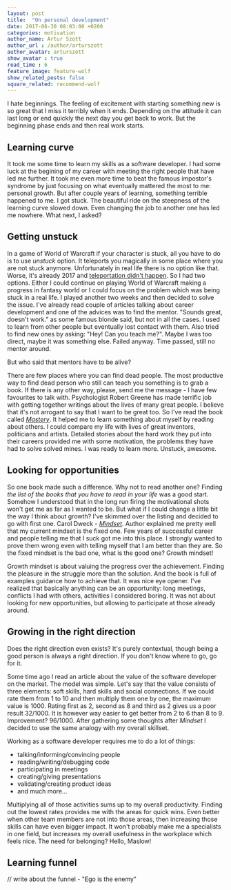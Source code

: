 ```yaml
---
layout: post
title:  "On personal development"
date: 2017-06-30 08:03:00 +0200
categories: motivation
author_name: Artur Szott
author_url : /author/arturszott
author_avatar: arturszott
show_avatar : true
read_time : 6
feature_image: feature-wolf
show_related_posts: false
square_related: recommend-wolf
---
```


I hate beginnings. The feeling of excitement with starting something new is so great that I miss it terribly when it ends. Depending on the attitude it can last long or end quickly the next day you get back to work. But the beginning phase ends and then real work starts.

## Learning curve

It took me some time to learn my skills as a software developer. I had some luck at the begining of my career with meeting the right people that have led me further. It took me even more time to beat the famous impostor's syndrome by just focusing on what eventually mattered the most to me: personal growth. But after couple years of learning, something terrible happened to me. I got stuck. The beautiful ride on the steepness of the learning curve slowed down. Even changing the job to another one has led me nowhere. What next, I asked?

## Getting unstuck

In a game of World of Warcraft if your character is stuck, all you have to do is to use *unstuck* option. It teleports you magically in some place where you are not stuck anymore. Unfortunately in real life there is no option like that. Worse, it's already 2017 and [teleportation didn't happen][teleportation]. So I had two options. Either I could continue on playing World of Warcraft making a progress in fantasy world or I could focus on the problem which was being stuck in a real life. I played another two weeks and then decided to solve the issue. I've already read couple of articles talking about career development and one of the advices was to find the mentor. "Sounds great, doesn't work." as some famous blonde said, but not in all the cases. I used to learn from other people but eventually lost contact with them. Also tried to find new ones by asking: "Hey! Can you teach me?". Maybe I was too direct, maybe it was something else. Failed anyway. Time passed, still no mentor around.

But who said that mentors have to be alive?

There are few places where you can find dead people. The most productive way to find dead person who still can teach you something is to grab a book. If there is any other way, please, send me the message - I have few favourites to talk with. Psychologist Robert Greene has made terrific job with getting together writings about the lives of many great people. I believe that it's not arrogant to say that I want to be great too. So I've read the book called [*Mastery*][mastery]. It helped me to learn something about myself by reading about others. I could compare my life with lives of great inventors, politicians and artists. Detailed stories about the hard work they put into their careers provided me with some motivation, the problems they have had to solve solved mines. I was ready to learn more. Unstuck, awesome.

## Looking for opportunities

So one book made such a difference. Why not to read another one? Finding *the list of the books that you have to read in your life* was a good start. Somehow I understood that in the long run firing the motivational shots won't get me as far as I wanted to be. But what if I could change a little bit the way I think about growth? I've skimmed over the listing and decided to go with first one. Carol Dweck - [*Mindset*][mindset]. Author explained me pretty well that my current mindset is the fixed one. Few years of successful career and people telling me that I suck got me into this place. I strongly wanted to prove them wrong even with telling myself that I am better than they are. So the fixed mindset is the bad one, what is the good one? Growth mindset!
 
 Growth mindset is about valuing the progress over the achievement. Finding the pleasure in the struggle more than the solution. And the book is full of examples guidance how to achieve that. It was nice eye opener. I've realized that basically anything can be an opportunity: long meetings, conflicts I had with others, activities I considered boring. It was not about looking for new opportunities, but allowing to participate at those already around.
 
 ## Growing in the right direction
 
 Does the right direction even exists? It's purely contextual, though being a good person is always a right direction. If you don't know where to go, go for it.
 
 Some time ago I read an article about the value of the software developer on the market. The model was simple. Let's say that the value consists of three elements: soft skills, hard skills and social connections. If we could rate them from 1 to 10 and then multiply them one by one, the maximum value is 1000. Rating first as 2, second as 8 and third as 2 gives us a poor result 32/1000. It is however way easier to get better from 2 to 6 than 8 to 9. Improvement? 96/1000. After gathering some thoughts after *Mindset* I decided to use the same analogy with my overall skillset. 
 
 Working as a software developer requires me to do a lot of things:
 
  - talking/informing/convincing people
  - reading/writing/debugging code
  - participating in meetings
  - creating/giving presentations
  - validating/creating product ideas
  - and much more...
  
  Multiplying all of those activities sums up to my overall productivity. Finding out the lowest rates provides me with the areas for quick wins. Even better when other team members are not into those areas, then increasing those skills can have even bigger impact. It won't probably make me a specialists in one field, but increases my overall usefulness in the workplace which feels nice. The need for belonging? Hello, Maslow!
  
  ## Learning funnel
  
  // write about the funnel - "Ego is the enemy"
  
  
  
  [teleportation]: https://phys.org/news/2013-08-teleportation-easierbut.html
  [mindset]: https://www.goodreads.com/book/show/40745.Mindset
  [mastery]: https://www.goodreads.com/book/show/13589182-mastery
  [ego]: https://www.goodreads.com/book/show/27036528-ego-is-the-enemy
 
 







